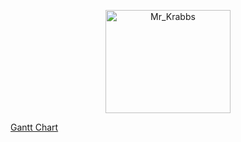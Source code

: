 <p align="center">
  <a href="https://getbootstrap.com/">
    <img src="https://mystickermania.com/cdn/stickers/spongebob/sb-happy-mr-krabs-512x512.png" alt="Mr_Krabbs" width="200" height="165">
  </a>
</p>


[Gantt Chart](https://github.com/orangeteddy11/test2025/blob/master/the%20dark%20one%20chart.xlsx%20-%20Dark.pdf)
